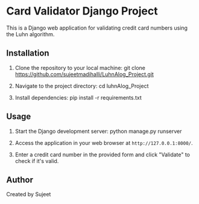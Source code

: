 # Card Validator Django Project

This is a Django web application for validating credit card numbers using the Luhn algorithm.

## Installation

1. Clone the repository to your local machine:
	git clone https://github.com/sujeetmadihalli/LuhnAlog_Project.git

2. Navigate to the project directory:
	cd luhnAlog_Project

3. Install dependencies:
	pip install -r requirements.txt


## Usage

1. Start the Django development server:
	python manage.py runserver

2. Access the application in your web browser at `http://127.0.0.1:8000/`.

3. Enter a credit card number in the provided form and click "Validate" to check if it's valid.

## Author

Created by Sujeet
